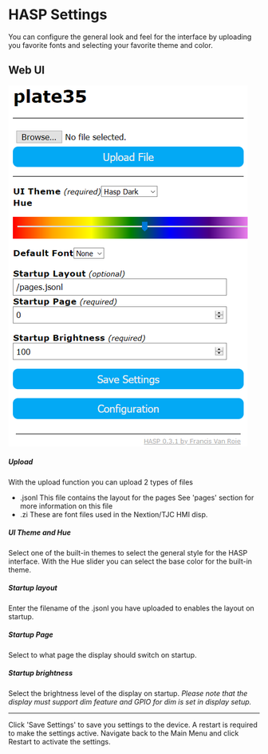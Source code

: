 
# HASP Settings

You can configure the general look and feel for the interface by uploading you favorite fonts and selecting your favorite theme and color.

## Web UI

![HASP Settings](../assets/images/settings/hasp_settings.png "HASP Settings")

##### Upload

With the upload function you can upload 2 types of files
 * .jsonl
    This file contains the layout for the pages
    See 'pages' section for more information on this file
 * .zi
    These are font files used in the Nextion/TJC HMI disp.

##### UI Theme and Hue

Select one of the built-in themes to select the general style for the HASP interface.
With the Hue slider you can select the base color for the built-in theme.

##### Startup layout

Enter the filename of the .jsonl you have uploaded to enables the layout on startup.

##### Startup Page

Select to what page the display should switch on startup.

##### Startup brightness

Select the brightness level of the display on startup.
*Please note that the display must support dim feature and GPIO for dim is set in display setup.*

---

Click 'Save Settings' to save you settings to the device. A restart is required to make the settings active. Navigate back to the Main Menu and click Restart to activate the settings.

